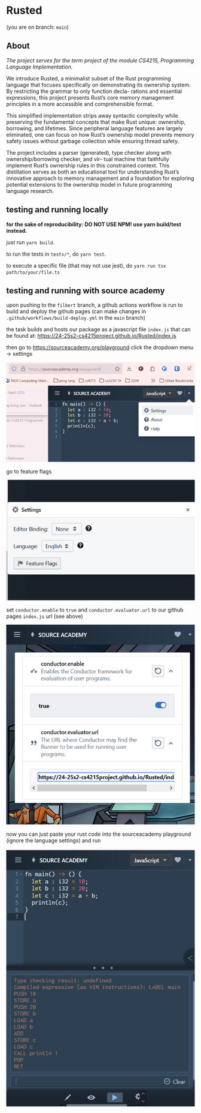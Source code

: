 # Rusted

(you are on branch: `main`)


## About

*The project serves for the term project of the module CS4215, Programming Language Implementation.*

We introduce Rusted, a minimalist subset of the Rust programming language that focuses
specifically on demonstrating its ownership system. By restricting the grammar to only function decla-
rations and essential expressions, this project presents Rust’s core memory management principles in a
more accessible and comprehensible format.

This simplified implementation strips away syntactic complexity while preserving the fundamental
concepts that make Rust unique: ownership, borrowing, and lifetimes. Since peripheral language features
are largely eliminated, one can focus on how Rust’s ownership model prevents memory safety issues
without garbage collection while ensuring thread safety.

The project includes a parser (generated), type checker along with ownership/borrowing checker, and vir-
tual machine that faithfully implement Rust’s ownership rules in this constrained context. This distillation
serves as both an educational tool for understanding Rust’s innovative approach to memory management
and a foundation for exploring potential extensions to the ownership model in future programming
language research.


## testing and running locally

**for the sake of reproducibility: DO NOT USE NPM! use yarn build/test instead.**

just run `yarn build`.

to run the tests in `tests/*`, do `yarn test`.

to execute a specific file (that may not use jest), do `yarn run tsx path/to/your/file.ts`

## testing and running with source academy

upon pushing to the `filbert` branch, a github actions workflow is run to build and deploy the github pages
(can make changes in `.github/workflows/build-deploy.yml` in the `main` branch)

the task builds and hosts our package as a javascript file `index.js` that can be found at:
https://24-25s2-cs4215project.github.io/Rusted/index.js

then go to https://sourceacademy.org/playground
click the dropdown menu -> settings

![settings](docs/img/settings1.png)

go to feature flags

![flags](docs/img/settings2.png)

set `conductor.enable` to `true`
and `conductor.evaluator.url` to our github pages `index.js` url (see above)

![configs](docs/img/settings3.png)

now you can just paste your rust code into the sourceacademy playground (ignore the language settings) and run

![success](docs/img/settings4.png)

